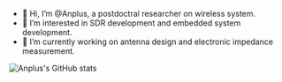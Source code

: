 - 👋 Hi, I’m @Anplus, a postdoctral researcher on wireless system.
- 👀 I’m interested in SDR development and embedded system development.
- 🌱 I’m currently working on antenna design and electronic impedance measurement.

![Anplus's GitHub stats](https://github-readme-stats.vercel.app/api?username=anplus&show_icons=true&theme=transparent)


<!---
Anplus/Anplus is a ✨ special ✨ repository because its `README.md` (this file) appears on your GitHub profile.
You can click the Preview link to take a look at your changes.
--->
